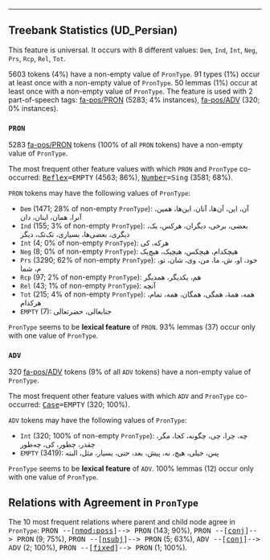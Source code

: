 

--------------------------------------------------------------------------------

## Treebank Statistics (UD_Persian)

This feature is universal.
It occurs with 8 different values: `Dem`, `Ind`, `Int`, `Neg`, `Prs`, `Rcp`, `Rel`, `Tot`.

5603 tokens (4%) have a non-empty value of `PronType`.
91 types (1%) occur at least once with a non-empty value of `PronType`.
50 lemmas (1%) occur at least once with a non-empty value of `PronType`.
The feature is used with 2 part-of-speech tags: [fa-pos/PRON]() (5283; 4% instances), [fa-pos/ADV]() (320; 0% instances).

### `PRON`

5283 [fa-pos/PRON]() tokens (100% of all `PRON` tokens) have a non-empty value of `PronType`.

The most frequent other feature values with which `PRON` and `PronType` co-occurred: <tt><a href="Reflex.html">Reflex</a>=EMPTY</tt> (4563; 86%), <tt><a href="Number.html">Number</a>=Sing</tt> (3581; 68%).

`PRON` tokens may have the following values of `PronType`:

* `Dem` (1471; 28% of non-empty `PronType`): آن، این، آن‌ها، آنان، این‌ها، همین، آنرا، همان، اینان، دان
* `Ind` (155; 3% of non-empty `PronType`): بعضی، برخی، دیگران، هرکس، یک، دیگری، بعضی‌ها، بسیاری، تک‌تک، دیگر
* `Int` (4; 0% of non-empty `PronType`): هرکه، کی
* `Neg` (8; 0% of non-empty `PronType`): هیچکدام، هیچکس، هیچیک، هیچ‌یک
* `Prs` (3290; 62% of non-empty `PronType`): خود، او، ش، ما، من، وی، شان، تو، م، شما
* `Rcp` (97; 2% of non-empty `PronType`): هم، یکدیگر، همدیگر
* `Rel` (43; 1% of non-empty `PronType`): آنچه
* `Tot` (215; 4% of non-empty `PronType`): همه، همهٔ، همگی، همگان، همه‌، تمام، هرکدام
* `EMPTY` (7): جنابعالی، حضرتعالی

`PronType` seems to be **lexical feature** of `PRON`. 93% lemmas (37) occur only with one value of `PronType`.

### `ADV`

320 [fa-pos/ADV]() tokens (9% of all `ADV` tokens) have a non-empty value of `PronType`.

The most frequent other feature values with which `ADV` and `PronType` co-occurred: <tt><a href="Case.html">Case</a>=EMPTY</tt> (320; 100%).

`ADV` tokens may have the following values of `PronType`:

* `Int` (320; 100% of non-empty `PronType`): چه، چرا، چی، چگونه، کجا، مگر، چقدر، چطور، کی، چه‌طور
* `EMPTY` (3419): پس، خیلی، هیچ، نه، پیش، بعد، حتی، بسیار، مثل، البته

`PronType` seems to be **lexical feature** of `ADV`. 100% lemmas (12) occur only with one value of `PronType`.

## Relations with Agreement in `PronType`

The 10 most frequent relations where parent and child node agree in `PronType`:
<tt>PRON --[<a href="../dep/nmod:poss.html">nmod:poss</a>]--> PRON</tt> (143; 90%),
<tt>PRON --[<a href="../dep/conj.html">conj</a>]--> PRON</tt> (9; 75%),
<tt>PRON --[<a href="../dep/nsubj.html">nsubj</a>]--> PRON</tt> (5; 63%),
<tt>ADV --[<a href="../dep/conj.html">conj</a>]--> ADV</tt> (2; 100%),
<tt>PRON --[<a href="../dep/fixed.html">fixed</a>]--> PRON</tt> (1; 100%).

